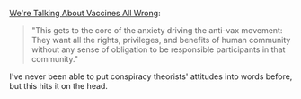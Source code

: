 <p><a href="https://www.theatlantic.com/ideas/archive/2021/07/freedom-is-the-only-argument-that-might-work-with-vaccine-holdouts/619609/">We're Talking About Vaccines All Wrong</a>:</p>

<blockquote>
<p>"This gets to the core of the anxiety driving the anti-vax movement: They want all the rights, privileges, and benefits of human community without any sense of obligation to be responsible participants in that community."</p>
</blockquote>

<p>I've never been able to put conspiracy theorists' attitudes into words before, but this hits it on the head.</p>